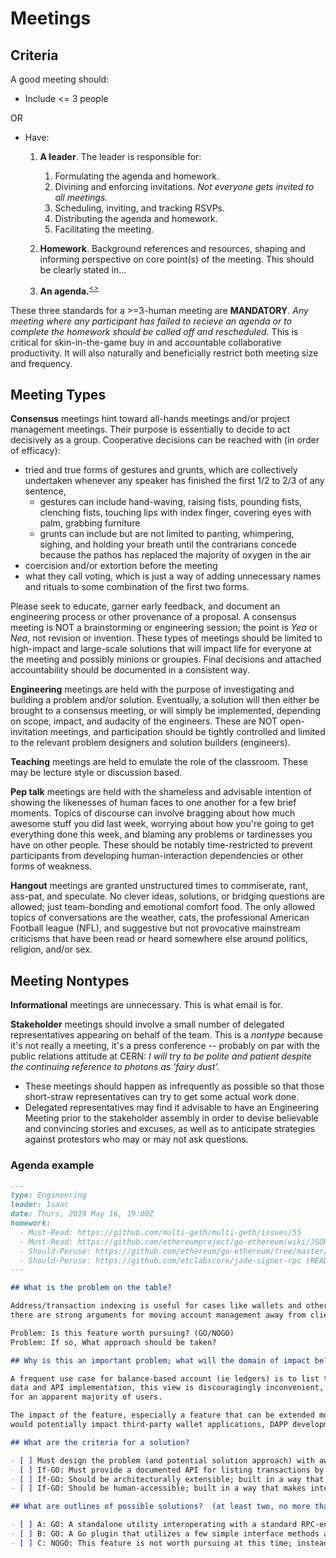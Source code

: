 # Meetings

## Criteria

A good meeting should:

- Include <= 3 people

OR

- Have:
  1. __A leader__. The leader is responsible for:
	    1. Formulating the agenda and homework.
	    2. Divining and enforcing invitations. _Not everyone gets invited to all meetings._
	    3. Scheduling, inviting, and tracking RSVPs.
	    4. Distributing the agenda and homework.
	    5. Facilitating the meeting.
  2. __Homework__. Background references and resources, shaping and informing perspective on core point(s) of the meeting. This should be clearly stated in...

  3. __An agenda.__<sup>[<>](#agenda-example)</sup>

These three standards for a >=3-human meeting are __MANDATORY__. _Any meeting where any participant has failed to recieve an agenda or to complete the homework should be called off and rescheduled._ This is critical for skin-in-the-game buy in and accountable collaborative productivity. It will also naturally and beneficially restrict both meeting size and frequency.


## Meeting Types

__Consensus__ meetings hint toward all-hands meetings and/or project management meetings. Their purpose is essentially to decide to act decisively as a group. Cooperative decisions can be reached with (in order of efficacy):

- tried and true forms of gestures  and grunts, which are collectively undertaken whenever any speaker has finished the first 1/2 to 2/3 of any sentence,
  + gestures can include hand-waving, raising fists, pounding fists, clenching fists, touching lips with index finger, covering eyes with palm, grabbing furniture
  + grunts can include but are not limited to panting, whimpering, sighing, and holding your breath until the contrarians concede because the pathos has replaced the majority of oxygen in the air
- coercision and/or extortion before the meeting
- what they call voting, which is just a way of adding unnecessary names and rituals to some combination of the first two forms. 

Please seek to educate, garner early feedback, and document an engineering process or other provenance of a proposal. A consensus meeting is NOT a brainstorming or engineering session; the point is _Yea_ or _Nea_, not revision or invention. These types of meetings should be limited to high-impact and large-scale solutions that will impact life for everyone at the meeting and possibly minions or groupies. Final decisions and attached accountability should be documented in a consistent way.

__Engineering__ meetings are held with the purpose of investigating and building a problem and/or solution. Eventually, a solution will then either be brought to a consensus meeting, or will simply be implemented, depending on scope, impact, and audacity of the engineers. These are NOT open-invitation meetings, and participation should be tightly controlled and limited to the relevant problem designers and solution builders (engineers).

__Teaching__ meetings are held to emulate the role of the classroom. These may be lecture style or discussion based.

__Pep talk__ meetings are held with the shameless and advisable intention of showing the likenesses of human faces to one another for a few brief moments. Topics of discourse can involve bragging about how much awesome stuff you did last week, worrying about how you're going to get everything done this week, and blaming any problems or tardinesses you have on other people. These should be notably time-restricted to prevent participants from developing human-interaction dependencies or other forms of weakness.

__Hangout__ meetings are granted unstructured times to commiserate, rant, ass-pat, and speculate. No clever ideas, solutions, or bridging questions are allowed; just team-bonding and emotional comfort food. The only allowed topics of conversations are the weather, cats, the professional American Football league (NFL), and suggestive but not provocative mainstream criticisms that have been read or heard somewhere else around politics, religion, and/or sex.

## Meeting Nontypes

__Informational__ meetings are unnecessary. This is what email is for.

__Stakeholder__ meetings should involve a small number of delegated representatives appearing on behalf of the team. This is a _nontype_ because it's not really a meeting, it's a press conference -- probably on par with the public relations attitude at CERN: _I will try to be polite and patient despite the continuing reference to photons as 'fairy dust'._ 
  + These meetings should happen as infrequently as possible so that those short-straw representatives can try to get some actual work done. 
  + Delegated representatives may find it advisable to have an Engineering Meeting prior to the stakeholder assembly in order to devise believable and convincing stories and excuses, as well as to anticipate strategies against protestors who may or may not ask questions.

### Agenda example

```markdown
---
type: Engineering
leader: Isaac
date: Thurs, 2019 May 16, 19:00Z
homework: 
  - Must-Read: https://github.com/multi-geth/multi-geth/issues/55
  - Must-Read: https://github.com/ethereumproject/go-ethereum/wiki/JSON-RPC#geth_getaddresstransactions
  - Should-Peruse: https://github.com/ethereum/go-ethereum/tree/master/cmd/clef (README)
  - Should-Peruse: https://github.com/etclabscore/jade-signer-rpc (README)
---

## What is the problem on the table?

Address/transaction indexing is useful for cases like wallets and other account-management roles, but
there are strong arguments for moving account management away from client purview.

Problem: Is this feature worth pursuing? (GO/NOGO)
Problem: If so, What approach should be taken?

## Why is this an important problem; what will the domain of impact be?

A frequent use case for balance-based account (ie ledgers) is to list transactions. With current client
data and API implementation, this view is discouragingly inconvenient, requiring impassably signficant expertise and invention to achieve
for an apparent majority of users.

The impact of the feature, especially a feature that can be extended more generally to other "advanced" account-management features,
would potentially impact third-party wallet applications, DAPP development, and institutional users.

## What are the criteria for a solution?

- [ ] Must design the problem (and potential solution approach) with awareness of existing account management tools.
- [ ] If-GO: Must provide a documented API for listing transactions by account.
- [ ] If-GO: Should be architecturally extensible; built in a way that makes extending logic thru other account/tx-relating calls approach trivial.
- [ ] If-GO: Should be human-accessible; built in a way that makes interaction with developers and end-users approach fun!

## What are outlines of possible solutions?  (at least two, no more than 5)

- [ ] A: GO: A standalone utility interoperating with a standard RPC-enabled ET_ client, either via library or 'wire' JSON RPC interfaces.
- [ ] B: GO: A Go plugin that utilizes a few simple interface methods and/or subscriptions to act as an 'add-on' to a go-ethereum or multi-geth client.
- [ ] C: NOGO: This feature is not worth pursuing at this time; instead we should look at...
```

